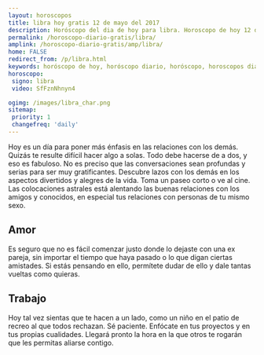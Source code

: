 ```yaml
---
layout: horoscopos
title: libra hoy gratis 12 de mayo del 2017 
description: Horóscopo del dia de hoy para libra. Horoscopo de hoy 12 de mayo del 2017. Las predicciones de amor, trabajo, vida personal gratis.
permalink: /horoscopo-diario-gratis/libra/
amplink: /horoscopo-diario-gratis/amp/libra/
home: FALSE
redirect_from: /p/libra.html
keywords: horóscopo de hoy, horóscopo diario, horóscopo, horoscopos diarios gratis del dia de hoy, horóscopo diario gratis,horóscopo 2017, horóscopo esperanza gracia, horoscopo libra hoy, horoscop, horóscopos gratis, horoscopo libra, horoscopo libra 2017, Tarot, Astrologia, Zodíaco, libra, horoscopo gratis
horoscopo:
 signo: libra
 video: SfFznNhnyn4

ogimg: /images/libra_char.png
sitemap:
 priority: 1
 changefreq: 'daily'
---
```



Hoy es un día para poner más énfasis en las relaciones con los demás. Quizás te resulte difícil hacer algo a solas. Todo debe hacerse de a dos, y eso es fabuloso. No es preciso que las conversaciones sean profundas y serias para ser muy gratificantes. Descubre lazos con los demás en los aspectos divertidos y alegres de la vida. Toma un paseo corto o ve al cine. Las colocaciones astrales está alentando las buenas relaciones con los amigos y conocidos, en especial tus relaciones con personas de tu mismo sexo.

## Amor

Es seguro que no es fácil comenzar justo donde lo dejaste con una ex pareja, sin importar el tiempo que haya pasado o lo que digan ciertas amistades. Si estás pensando en ello, permítete dudar de ello y dale tantas vueltas como quieras.

## Trabajo

Hoy tal vez sientas que te hacen a un lado, como un niño en el patio de recreo al que todos rechazan. Sé paciente. Enfócate en tus proyectos y en tus propias cualidades. Llegará pronto la hora en la que otros te rogarán que les permitas aliarse contigo.